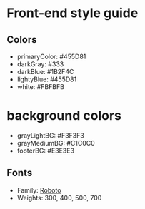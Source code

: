 <!-- # Front-end Style Guide

## Colors

- navbar: #C13838
- text-color: #FFF7C7

### resume

- DarkSlateGray: #2F4F4F 
- first-color: #1B2F4C
- second-color: #CDEDDA
- third-color: #333333
- base-clor: #F3F3F3, 50%
- text-second-color: #023073

### portfolio

- primary-color: #424D5B

## Font

- Family: [Roboto](https://fonts.google.com/specimen/Roboto?query=roboto&sidebar.open#standard-styles)
- Weights: 300, 400, 500, 700 -->


# Front-end style guide

## Colors

- primaryColor: #455D81
- darkGray: #333
- darkBlue: #1B2F4C
- lightyBlue: #455D81
- white: #FBFBFB

# background colors

- grayLightBG: #F3F3F3
- grayMediumBG: #C1C0C0
- footerBG: #E3E3E3

## Fonts

- Family: [Roboto](https://fonts.google.com/specimen/Roboto?query=roboto&sidebar.open#standard-styles)
- Weights: 300, 400, 500, 700